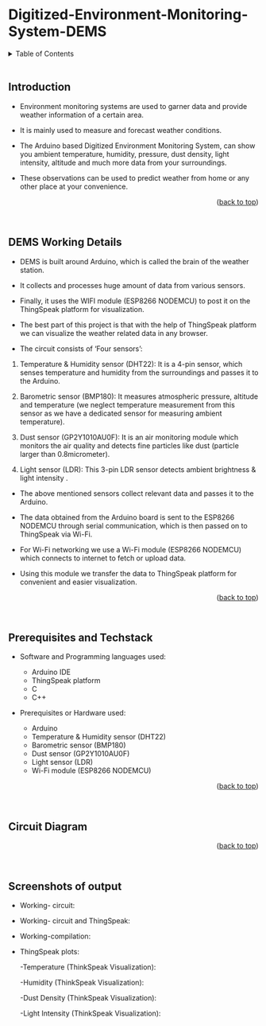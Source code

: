 <a name="readme-top"></a>

# Digitized-Environment-Monitoring-System-DEMS

<details>
  <summary color= blue >Table of Contents</summary>
<li>Introduction</li>
<li>DEMS Working Details </li>
<li> Prerequisites and Techstack</li>
<li> Steps for execution</li>
<li> Usage</li>
</details>
</br>

## Introduction
 
-	Environment monitoring systems are used to garner data and provide weather information of a certain area.
-	It is mainly used to measure and forecast weather conditions.

-	The Arduino based Digitized Environment Monitoring System, can show you ambient temperature, humidity, pressure, dust density, light intensity, altitude and much more data from your surroundings.
- These observations can be used to predict weather from home or any other place at your convenience.

  <p align="right">(<a href="#readme-top">back to top</a>)</p>
  </br>

## DEMS Working Details

-	DEMS is built around Arduino, which is called the brain of the weather station.
-	It collects and processes huge amount of data from various sensors.
-	Finally, it uses the WIFI module (ESP8266 NODEMCU) to post it on the ThingSpeak platform for visualization.

-	The best part of this project is that with the help of ThingSpeak platform we can visualize the weather related data in any browser.

-	The circuit consists of ‘Four sensors’:

 1.	Temperature & Humidity sensor (DHT22):
 It is a 4-pin sensor, which senses temperature and humidity from the surroundings and passes it to the Arduino.

 2.	Barometric sensor (BMP180): 
  It measures atmospheric pressure, altitude and temperature (we neglect temperature measurement from this sensor as we have a dedicated sensor for measuring ambient temperature).

 3.	Dust sensor (GP2Y1010AU0F):
 It is an air monitoring module which monitors the air quality and detects fine particles like dust (particle larger than 0.8micrometer).

 4.	Light sensor (LDR): 
 This 3-pin LDR  sensor detects ambient brightness & light intensity .

-	The above mentioned sensors collect relevant data and passes it to the Arduino.

-	The data obtained from the Arduino board is sent to the ESP8266 NODEMCU through serial communication, which is then passed on to ThingSpeak via Wi-Fi. 

-	For Wi-Fi networking we use a Wi-Fi module (ESP8266 NODEMCU) which connects to internet to fetch or upload data.
-	Using this module we transfer the data to ThingSpeak platform for convenient and easier visualization.

  <p align="right">(<a href="#readme-top">back to top</a>)</p>
  </br>


## Prerequisites and Techstack

- Software and Programming languages used:
  - Arduino IDE
  - ThingSpeak platform
  - C
  - C++
    
- Prerequisites or Hardware used:
  - Arduino
  - Temperature & Humidity sensor (DHT22)
  - Barometric sensor (BMP180)
  - Dust sensor (GP2Y1010AU0F)
  - Light sensor (LDR)
  - Wi-Fi module (ESP8266 NODEMCU)

  <p align="right">(<a href="#readme-top">back to top</a>)</p>
  </br>


## Circuit Diagram

  <p align="right">(<a href="#readme-top">back to top</a>)</p>
  </br>

## Screenshots of output


<!-- - Serial Monitor (arduino code):

- Serial Monitor (NODEMCU ESP8266_01):-->

 
- Working- circuit:

 


- Working- circuit and ThingSpeak:

 


- Working-compilation: 

 

- ThingSpeak plots: 

 
    -Temperature (ThinkSpeak Visualization):

 

    -Humidity (ThinkSpeak Visualization):

  
    -Dust Density (ThinkSpeak Visualization):

 

     -Light Intensity (ThinkSpeak Visualization):

 

